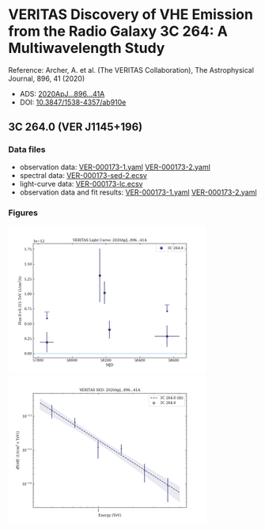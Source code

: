 # VERITAS Discovery of VHE Emission from the Radio Galaxy 3C 264: A Multiwavelength Study

Reference:
Archer, A. et al. (The VERITAS Collaboration), The Astrophysical Journal, 896, 41 (2020)

- ADS: [2020ApJ...896...41A](http://adsabs.harvard.edu/abs/2020ApJ...896...41A)
- DOI: [10.3847/1538-4357/ab910e](https://doi.org/10.3847/1538-4357/ab910e)

## 3C 264.0 (VER J1145+196)
### Data files

- observation data: [VER-000173-1.yaml](VER-000173-1.yaml)  [VER-000173-2.yaml](VER-000173-2.yaml)
- spectral data: [VER-000173-sed-2.ecsv](VER-000173-sed-2.ecsv)
- light-curve data: [VER-000173-lc.ecsv](VER-000173-lc.ecsv)
- observation data and fit results: [VER-000173-1.yaml](VER-000173-1.yaml)  [VER-000173-2.yaml](VER-000173-2.yaml)


### Figures

<img src="figures/2020ApJ...896...41A-VER-173-1-lc.png" alt="drawing" width="400"/>
<img src="figures/2020ApJ...896...41A-VER-173-2-sed.png" alt="drawing" width="400"/>
